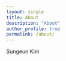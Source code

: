 ```yaml
---
layout: single
title: About
description: "About"
author_profile: true
permalink: /about/
---
```

Sungeun Kim
